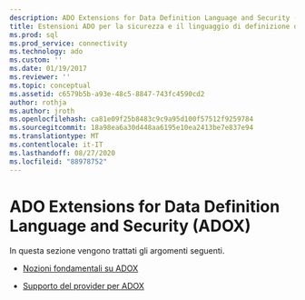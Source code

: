 ```yaml
---
description: ADO Extensions for Data Definition Language and Security (ADOX)
title: Estensioni ADO per la sicurezza e il linguaggio di definizione dei dati (ADOX) | Microsoft Docs
ms.prod: sql
ms.prod_service: connectivity
ms.technology: ado
ms.custom: ''
ms.date: 01/19/2017
ms.reviewer: ''
ms.topic: conceptual
ms.assetid: c6579b5b-a93e-48c5-8847-743fc4590cd2
author: rothja
ms.author: jroth
ms.openlocfilehash: ca81e09f25b8483c9c9a95d100f57512f9259784
ms.sourcegitcommit: 18a98ea6a30d448aa6195e10ea2413be7e837e94
ms.translationtype: MT
ms.contentlocale: it-IT
ms.lasthandoff: 08/27/2020
ms.locfileid: "88978752"
---
```

# <a name="ado-extensions-for-data-definition-language-and-security-adox"></a>ADO Extensions for Data Definition Language and Security (ADOX)
In questa sezione vengono trattati gli argomenti seguenti.  
  
-   [Nozioni fondamentali su ADOX](./adox-fundamentals.md)  
  
-   [Supporto del provider per ADOX](./provider-support-for-adox-ado.md)
